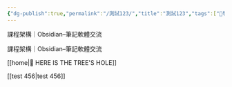 ```yaml
---
{"dg-publish":true,"permalink":"/測試123/","title":"測試123","tags":["🎯學習歷程檔案","⚙️測試中"],"noteIcon":"3","created":"2025-06-18T13:37:29.064+08:00","updated":"2025-06-18T13:49:55.131+08:00"}
---
```



課程架構｜Obsidian–筆記軟體交流


課程架構｜Obsidian–筆記軟體交流

[[home\|🌲 HERE IS THE TREE'S HOLE]]


[[test 456\|test 456]]